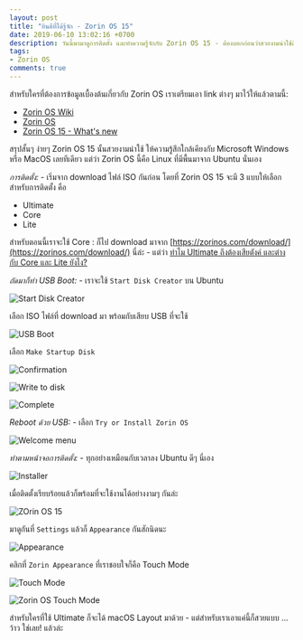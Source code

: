 ```yaml
---
layout: post
title: "ยินดีที่ได้รู้จัก - Zorin OS 15"
date: 2019-06-10 13:02:16 +0700
description: วันนี้พามาดูการติดตั้ง และทำความรู้จักกับ Zorin OS 15 - ต้องบอกก่อนว่าสวยงามน่าใช้ดีทีเดียว
tags:
- Zorin OS
comments: true
---
```

สำหรับใครที่ต้องการข้อมูลเบื้องต้นเกี่ยวกับ Zorin OS เราเตรียมเอา link ต่างๆ มาไว้ให้แล้วตามนี้:
- [Zorin OS Wiki](https://en.wikipedia.org/wiki/Zorin_OS)
- [Zorin OS](https://zorinos.com/)
- [Zorin OS 15 - What's new](https://zoringroup.com/blog/2019/06/05/zorin-os-15-is-here-faster-easier-more-connected/)

สรุปสั้นๆ ง่ายๆ Zorin OS 15 นั้นสวยงามน่าใช้ ให้ความรู้สึกใกล้เคียงกับ Microsoft Windows หรือ MacOS เลยทีเดียว แต่ว่า Zorin OS นี้คือ Linux ที่มีพื้นมาจาก Ubuntu นั่นเอง

*การติดตั้ง:* - เริ่มจาก download ไฟล์ ISO กันก่อน โดยที่ Zorin OS 15 จะมี 3 แบบให้เลือกสำหรับการติดตั้ง คือ
- Ultimate
- Core
- Lite

สำหรับตอนนี้เราจะใช้ Core : ก็ไป download มาจาก [https://zorinos.com/download/](https://zorinos.com/download/) นี่ล่ะ - แต่ว่า [ทำไม Ultimate ถึงต้องเสียตังค์ และต่างกับ Core และ Lite ยังไง?](https://zorinos.com/ultimate/)

*ถัดมาก็ทำ USB Boot:* - เราจะใช้ `Start Disk Creator` บน Ubuntu

![Start Disk Creator](https://res.cloudinary.com/sdees-reallife/image/upload/v1559952327/Screenshot_from_2019-06-08_06-58-46.png)

เลือก ISO ไฟล์ที่ download มา พร้อมกับเสียบ USB ที่จะใช้

![USB Boot](https://res.cloudinary.com/sdees-reallife/image/upload/v1559952314/Screenshot_from_2019-06-08_06-57-09.png)

เลือก `Make Startup Disk`

![Confirmation](https://res.cloudinary.com/sdees-reallife/image/upload/v1559952334/Screenshot_from_2019-06-08_06-59-45.png)

![Write to disk](https://res.cloudinary.com/sdees-reallife/image/upload/v1559952433/Screenshot_from_2019-06-08_07-06-26.png)

![Complete](https://res.cloudinary.com/sdees-reallife/image/upload/v1559952439/Screenshot_from_2019-06-08_07-06-51.png)

*Reboot ด้วย USB:* - เลือก `Try or Install Zorin OS`

![Welcome menu](https://res.cloudinary.com/sdees-reallife/image/upload/v1560162358/welcome-menu.png)

*ทำตามหน้าจอการติดตั้ง:* - ทุกอย่างเหมือนกับเวลาลง Ubuntu ดีๆ นี่เอง

![Installer](https://res.cloudinary.com/sdees-reallife/image/upload/v1560162367/installer.png)

เมื่อติดตั้งเรียบร้อยแล้วก็พร้อมที่จะใช้งานได้อย่างงามๆ กันล่ะ

![ZOrin OS 15](https://res.cloudinary.com/sdees-reallife/image/upload/v1559952344/Screenshot_from_2019-06-08_07-02-52.png)

มาดูกันที่ `Settings` แล้วก็ `Appearance` กันสักนิดนะ

![Appearance](https://res.cloudinary.com/sdees-reallife/image/upload/v1560157190/Screenshot_from_2019-06-10_15-57-39.png)

คลิกที่ `Zorin Appearance` ที่เราชอบใจก็คือ Touch Mode

![Touch Mode](https://res.cloudinary.com/sdees-reallife/image/upload/v1560157209/Screenshot_from_2019-06-10_15-58-42.png)

![Zorin OS Touch Mode](https://res.cloudinary.com/sdees-reallife/image/upload/v1560157217/Screenshot_from_2019-06-10_15-59-05.png)

สำหรับใครที่ใช้ Ultimate ก็จะได้ macOS Layout มาด้วย - แต่สำหรับเราเอาแค่นี้ก็สวยแบบ ... ว้าว ใช่เลย! แล้วล่ะ
